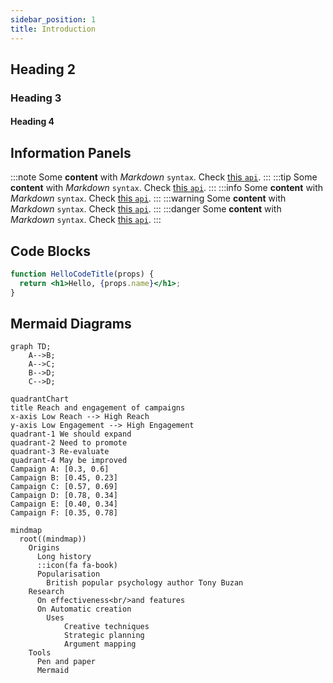 ```yaml
---
sidebar_position: 1
title: Introduction
--- 
```

## Heading 2
### Heading 3
#### Heading 4

## Information Panels
:::note
Some **content** with _Markdown_ `syntax`. Check [this `api`](#).
:::
:::tip
Some **content** with _Markdown_ `syntax`. Check [this `api`](#).
:::
:::info
Some **content** with _Markdown_ `syntax`. Check [this `api`](#).
:::
:::warning
Some **content** with _Markdown_ `syntax`. Check [this `api`](#).
:::
:::danger
Some **content** with _Markdown_ `syntax`. Check [this `api`](#).
:::

## Code Blocks
```jsx title="/src/components/HelloCodeTitle.js"
function HelloCodeTitle(props) {
  return <h1>Hello, {props.name}</h1>;
}
```

## Mermaid Diagrams
```mermaid
graph TD;
    A-->B;
    A-->C;
    B-->D;
    C-->D;
```

```mermaid
quadrantChart
title Reach and engagement of campaigns
x-axis Low Reach --> High Reach
y-axis Low Engagement --> High Engagement
quadrant-1 We should expand
quadrant-2 Need to promote
quadrant-3 Re-evaluate
quadrant-4 May be improved
Campaign A: [0.3, 0.6]
Campaign B: [0.45, 0.23]
Campaign C: [0.57, 0.69]
Campaign D: [0.78, 0.34]
Campaign E: [0.40, 0.34]
Campaign F: [0.35, 0.78]
```
```mermaid
mindmap
  root((mindmap))
    Origins
      Long history
      ::icon(fa fa-book)
      Popularisation
        British popular psychology author Tony Buzan
    Research
      On effectiveness<br/>and features
      On Automatic creation
        Uses
            Creative techniques
            Strategic planning
            Argument mapping
    Tools
      Pen and paper
      Mermaid
```

